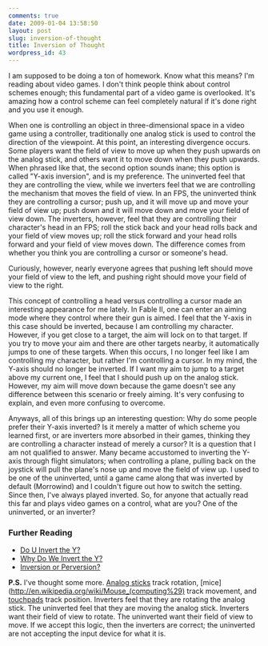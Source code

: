 ```yaml
---
comments: true
date: 2009-01-04 13:58:50
layout: post
slug: inversion-of-thought
title: Inversion of Thought
wordpress_id: 43
---
```


I am supposed to be doing a ton of homework. Know what this means? I'm reading about video games. I don't think people think about control schemes enough; this fundamental part of a video game is overlooked. It's amazing how a control scheme can feel completely natural if it's done right and you use it enough.

When one is controlling an object in three-dimensional space in a video game using a controller, traditionally one analog stick is used to control the direction of the viewpoint. At this point, an interesting divergence occurs. Some players want the field of view to move up when they push upwards on the analog stick, and others want it to move down when they push upwards. When phrased like that, the second option sounds inane; this option is called "Y-axis inversion", and is my preference. The uninverted feel that they are controlling the view, while we inverters feel that we are controlling the mechanism that moves the field of view. In an FPS, the uninverted think they are controlling a cursor; push up, and it will move up and move your field of view up; push down and it will move down and move your field of view down. The inverters, however, feel that they are controlling their character's head in an FPS; roll the stick back and your head rolls back and your field of view moves up; roll the stick forward and your head rolls forward and your field of view moves down. The difference comes from whether you think you are controlling a cursor or someone's head.

Curiously, however, nearly everyone agrees that pushing left should move your field of view to the left, and pushing right should move your field of view to the right.

This concept of controlling a head versus controlling a cursor made an interesting appearance for me lately. In Fable II, one can enter an aiming mode where they control where their gun is aimed. I feel that the Y-axis in this case should be inverted, because I am controlling my character. However, if you get close to a target, the aim will lock on to that target. If you try to move your aim and there are other targets nearby, it automatically jumps to one of these targets. When this occurs, I no longer feel like I am controlling my character, but rather I'm controlling a cursor. In my mind, the Y-axis should no longer be inverted. If I want my aim to jump to a target above my current one, I feel that I should push up on the analog stick. However, my aim will move down because the game doesn't see any difference between this scenario or freely aiming. It's very confusing to explain, and even more confusing to overcome.

Anyways, all of this brings up an interesting question: Why do some people prefer their Y-axis inverted? Is it merely a matter of which scheme you learned first, or are inverters more absorbed in their games, thinking they are controlling a character instead of merely a cursor? It is a question that I am not qualified to answer. Many became accustomed to inverting the Y-axis through flight simulators; when controlling a plane, pulling back on the joystick will pull the plane's nose up and move the field of view up. I used to be one of the uninverted, until a game came along that was inverted by default (Morrowind) and I couldn't figure out how to switch the setting. Since then, I've always played inverted. So, for anyone that actually read this far and plays video games on a control, what are you? One of the uninverted, or an inverter?

### Further Reading

* [Do U Invert the Y?](http://www.1up.com/do/blogEntry?bId=8090440&publicUserId=5844801)
* [Why Do We Invert the Y?](http://game.salesmunn.com/index.php?p=60)
* [Inversion or Perversion?](http://ponspk.blogspot.com/2009/01/inversion-or-perversion.html)

**P.S.** I've thought some more. [Analog sticks](http://en.wikipedia.org/wiki/Analog_stick) track rotation, [mice](http://en.wikipedia.org/wiki/Mouse_(computing%29) track movement, and [touchpads](http://en.wikipedia.org/wiki/Touchpad) track position. Inverters feel that they are rotating the analog stick. The uninverted feel that they are moving the analog stick. Inverters want their field of view to rotate. The uninverted want their field of view to move. If we accept this logic, then the inverters are correct; the uninverted are not accepting the input device for what it is.
